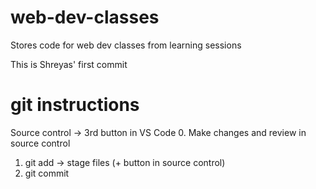 # web-dev-classes
Stores code for web dev classes from learning sessions 

This is Shreyas' first commit

# git instructions
Source control -> 3rd button in VS Code
0. Make changes and review in source control
1. git add -> stage files (+ button in source control)
2. git commit 